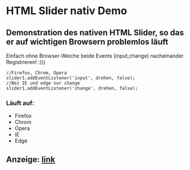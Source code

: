 # HTML Slider nativ Demo

Demonstration des nativen HTML Slider, so das er auf wichtigen Browsern problemlos läuft
---

Einfach ohne Browser-Weiche beide Events (input,change) nacheinander Registrieren! :)))

```
//Firefox, Chrom, Opera  
slider1.addEventListener('input', drehen, false);  
//Bei IE und edge nur change  
slider1.addEventListener('change', drehen, false);  
```

### Läuft auf:
- Firefox
- Chrom
- Opera
- IE
- Edge

## Anzeige: [link](http://htmlpreview.github.io/?https://github.com/sauternic/HTML_Slider_nativ_Demo/blob/master/Slider_HTML.html)
